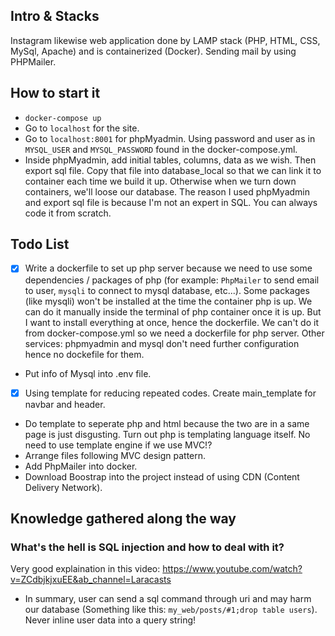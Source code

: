 ## Intro & Stacks

Instagram likewise web application done by LAMP stack (PHP, HTML, CSS, MySql, Apache) and is containerized (Docker).
Sending mail by using PHPMailer.

## How to start it

- `docker-compose up`
- Go to `localhost` for the site.
- Go to `localhost:8001` for phpMyadmin. Using password and user as in `MYSQL_USER` and `MYSQL_PASSWORD` found in the docker-compose.yml.
- Inside phpMyadmin, add initial tables, columns, data as we wish. Then export sql file. Copy that file into database_local so that we can link it to container each time we build it up. Otherwise when we turn down containers, we'll loose our database. The reason I used phpMyadmin and export sql file is because I'm not an expert in SQL. You can always code it from scratch.

## Todo List

- [x] Write a dockerfile to set up php server because we need to use some dependencies / packages of php (for example: `PhpMailer` to send email to user, `mysqli` to connect to mysql database, etc...). Some packages (like mysqli) won't be installed at the time the container php is up. We can do it manually inside the terminal of php container once it is up. But I want to install everything at once, hence the dockerfile. We can't do it from docker-compose.yml so we need a dockerfile for php server. Other services: phpmyadmin and mysql don't need further configuration hence no dockefile for them.
- Put info of Mysql into .env file.
- [x] Using template for reducing repeated codes. Create main_template for navbar and header.
- Do template to seperate php and html because the two are in a same page is just disgusting. Turn out php is templating language itself. No need to use template engine if we use MVC!?
- Arrange files following MVC design pattern.
- Add PhpMailer into docker.
- Download Boostrap into the project instead of using CDN (Content Delivery Network).

## Knowledge gathered along the way

### What's the hell is SQL injection and how to deal with it?

Very good explaination in this video: https://www.youtube.com/watch?v=ZCdbjkjxuEE&ab_channel=Laracasts

- In summary, user can send a sql command through uri and may harm our database (Something like this: `my_web/posts/#1;drop table users`). Never inline user data into a query string!
